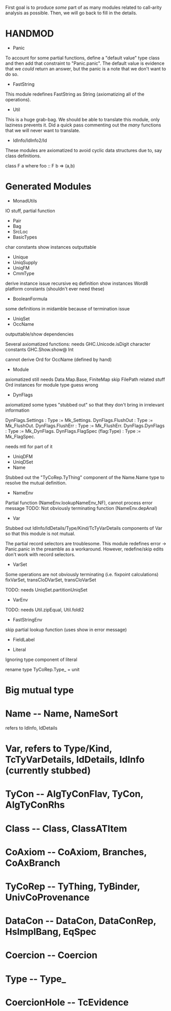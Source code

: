 First goal is to produce *some* part of as many modules related to call-arity
analysis as possible.  Then, we will go back to fill in the details.


HANDMOD
=======
- Panic

To account for some partial functions, define a "default value" type class and
then add that constraint to "Panic.panic". The default value is evidence that
we *could* return an answer, but the panic is a note that we don't want to do
so.

- FastString

This module redefines FastString as String (axiomatizing all of the operations).

- Util

This is a huge grab-bag. We should be able to translate this module, only
laziness prevents it. Did a quick pass commenting out the *many* functions
that we will never want to translate.

- IdInfo/IdInfo2/Id

These modules are axiomatized to avoid cyclic data structures due to, say
class definitions.

class F a where
  foo :: F b => (a,b)



Generated Modules
=================

-  MonadUtils

IO stuff, partial function

-  Pair
-  Bag
-  SrcLoc
-  BasicTypes

char constants
show instances
outputtable

-  Unique
-  UniqSupply
-  UniqFM
-  CmmType

derive instance issue
recursive eq definition
show instances
Word8
platform constants (shouldn't ever need these)

-  BooleanFormula

some definitions in midamble because of termination issue

-  UniqSet
-  OccName

outputtable/show dependencies

Several axiomatized functions:
  needs GHC.Unicode.isDigit
  character constants
  GHC.Show.show@ Int

cannot derive Ord for OccName (defined by hand)

-  Module

axiomatized
still needs Data.Map.Base, FiniteMap
skip FilePath related stuff
Ord instances for module type guess wrong

-  DynFlags

axiomatized
some types "stubbed out" so that they don't bring in irrelevant information

DynFlags.Settings : Type := Mk_Settings.
DynFlags.FlushOut : Type := Mk_FlushOut.
DynFlags.FlushErr : Type := Mk_FlushErr.
DynFlags.DynFlags : Type := Mk_DynFlags.
DynFlags.FlagSpec (flag:Type) : Type := Mk_FlagSpec.

needs mtl for part of it

-  UniqDFM
-  UniqDSet
-  Name

Stubbed out the "TyCoRep.TyThing" component of the Name.Name type to resolve
the mutual definition.


-  NameEnv

Partial function (NameEnv.lookupNameEnv_NF), cannot process error message
TODO: Not obviously terminating function (NameEnv.depAnal)

-  Var

Stubbed out IdInfo/IdDetails/Type/Kind/TcTyVarDetails components of
Var so that this module is not mutual.

The partial record selectors are troublesome. This module redefines error ->
Panic.panic in the preamble as a workaround.
However, redefine/skip edits don't work with record selectors.

-  VarSet

Some operations are not obviously terminating (i.e. fixpoint calculations)
fixVarSet, transCloDVarSet, transCloVarSet

TODO: needs UniqSet.partitionUniqSet

-  VarEnv

TODO: needs Util.zipEqual, Util.foldl2

-  FastStringEnv

skip partial lookup function (uses show in error message)

-  FieldLabel

- Literal

Ignoring type component of literal

rename type TyCoRep.Type_   = unit

Big mutual type
================

#  Name    -- Name, NameSort
  refers to IdInfo, IdDetails
#  Var, refers to Type/Kind, TcTyVarDetails, IdDetails, IdInfo (currently stubbed)

#  TyCon    -- AlgTyConFlav, TyCon, AlgTyConRhs
#  Class    -- Class, ClassATItem
#  CoAxiom  -- CoAxiom, Branches, CoAxBranch
#  TyCoRep  -- TyThing, TyBinder, UnivCoProvenance
#  DataCon  -- DataCon, DataConRep, HsImplBang, EqSpec
#  Coercion -- Coercion
#  Type     -- Type_
#  CoercionHole -- TcEvidence
